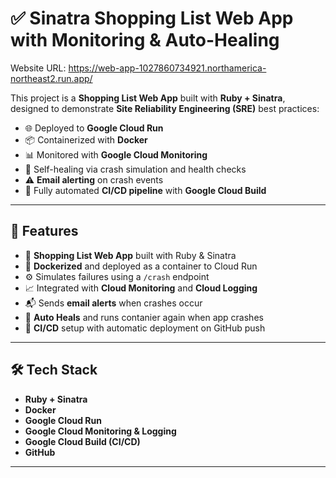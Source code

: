 # ✅ Sinatra Shopping List Web App with Monitoring & Auto-Healing

Website URL: https://web-app-1027860734921.northamerica-northeast2.run.app/

This project is a **Shopping List Web App** built with **Ruby + Sinatra**, designed to demonstrate **Site Reliability Engineering (SRE)** best practices:

- 🌐 Deployed to **Google Cloud Run**
- 📦 Containerized with **Docker**
- 📊 Monitored with **Google Cloud Monitoring**
- 🔁 Self-healing via crash simulation and health checks
- ⚠️ **Email alerting** on crash events
- 🔄 Fully automated **CI/CD pipeline** with **Google Cloud Build**

---

## 🚀 Features

- 📝 **Shopping List Web App** built with Ruby & Sinatra
- 🐳 **Dockerized** and deployed as a container to Cloud Run
- ⚙️ Simulates failures using a `/crash` endpoint
- 📈 Integrated with **Cloud Monitoring** and **Cloud Logging**
- 📬 Sends **email alerts** when crashes occur
- 🔁 **Auto Heals** and runs contanier again when app crashes
- 🔂 **CI/CD** setup with automatic deployment on GitHub push

---

## 🛠️ Tech Stack

- **Ruby + Sinatra**
- **Docker**
- **Google Cloud Run**
- **Google Cloud Monitoring & Logging**
- **Google Cloud Build (CI/CD)**
- **GitHub**

---
